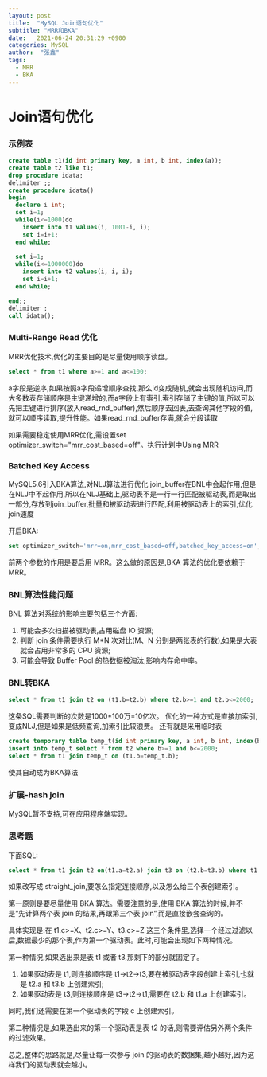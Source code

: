 ```yaml
---
layout: post
title:  "MySQL Join语句优化"
subtitle: "MRR和BKA"
date:   2021-06-24 20:31:29 +0900
categories: MySQL
author:  "张鑫"
tags:
  - MRR
  - BKA
---
```


# Join语句优化

### 示例表
```sql
create table t1(id int primary key, a int, b int, index(a));
create table t2 like t1;
drop procedure idata;
delimiter ;;
create procedure idata()
begin
  declare i int;
  set i=1;
  while(i<=1000)do
    insert into t1 values(i, 1001-i, i);
    set i=i+1;
  end while;
  
  set i=1;
  while(i<=1000000)do
    insert into t2 values(i, i, i);
    set i=i+1;
  end while;

end;;
delimiter ;
call idata();
```

### Multi-Range Read 优化
MRR优化技术,优化的主要目的是尽量使用顺序读盘。
```sql
select * from t1 where a>=1 and a<=100;
```
a字段是逆序,如果按照a字段递增顺序查找,那么id变成随机,就会出现随机访问,而大多数表存储顺序是主键递增的,而a字段上有索引,索引存储了主键的值,所以可以先把主键进行排序(放入read_rnd_buffer),然后顺序去回表,去查询其他字段的值,就可以顺序读取,提升性能。如果read_rnd_buffer存满,就会分段读取

如果需要稳定使用MRR优化,需设置set optimizer_switch="mrr_cost_based=off"。执行计划中Using MRR

### Batched Key Access
MySQL5.6引入BKA算法,对NLJ算法进行优化
join_buffer在BNL中会起作用,但是在NLJ中不起作用,所以在NLJ基础上,驱动表不是一行一行匹配被驱动表,而是取出一部分,存放到join_buffer,批量和被驱动表进行匹配,利用被驱动表上的索引,优化join速度

开启BKA:
```sql
set optimizer_switch='mrr=on,mrr_cost_based=off,batched_key_access=on';
```
前两个参数的作用是要启用 MRR。这么做的原因是,BKA 算法的优化要依赖于 MRR。

### BNL算法性能问题
BNL 算法对系统的影响主要包括三个方面:
1. 可能会多次扫描被驱动表,占用磁盘 IO 资源;
2. 判断 join 条件需要执行 M*N 次对比(M、N 分别是两张表的行数),如果是大表就会占用非常多的 CPU 资源;
3. 可能会导致 Buffer Pool 的热数据被淘汰,影响内存命中率。

### BNL转BKA
```sql
select * from t1 join t2 on (t1.b=t2.b) where t2.b>=1 and t2.b<=2000;
```
这条SQL需要判断的次数是1000*100万=10亿次。
优化的一种方式是直接加索引,变成NLJ,但是如果是低频查询,加索引比较浪费。
还有就是采用临时表
```sql
create temporary table temp_t(id int primary key, a int, b int, index(b))engine=innodb;
insert into temp_t select * from t2 where b>=1 and b<=2000;
select * from t1 join temp_t on (t1.b=temp_t.b);
```
使其自动成为BKA算法

### 扩展-hash join
MySQL暂不支持,可在应用程序端实现。



### 思考题

下面SQL:
```sql
select * from t1 join t2 on(t1.a=t2.a) join t3 on (t2.b=t3.b) where t1.c>=X and t2.c>=Y and t3.c>=Z;
```
如果改写成 straight_join,要怎么指定连接顺序,以及怎么给三个表创建索引。

第一原则是要尽量使用 BKA 算法。需要注意的是,使用 BKA 算法的时候,并不是“先计算两个表 join 的结果,再跟第三个表 join”,而是直接嵌套查询的。

具体实现是:在 t1.c>=X、t2.c>=Y、t3.c>=Z 这三个条件里,选择一个经过过滤以后,数据最少的那个表,作为第一个驱动表。此时,可能会出现如下两种情况。

第一种情况,如果选出来是表 t1 或者 t3,那剩下的部分就固定了。
1. 如果驱动表是 t1,则连接顺序是 t1->t2->t3,要在被驱动表字段创建上索引,也就是 t2.a 和 t3.b 上创建索引;
2. 如果驱动表是 t3,则连接顺序是 t3->t2->t1,需要在 t2.b 和 t1.a 上创建索引。

同时,我们还需要在第一个驱动表的字段 c 上创建索引。

第二种情况是,如果选出来的第一个驱动表是表 t2 的话,则需要评估另外两个条件的过滤效果。

总之,整体的思路就是,尽量让每一次参与 join 的驱动表的数据集,越小越好,因为这样我们的驱动表就会越小。
